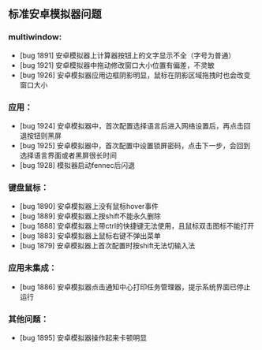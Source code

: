 ## 标准安卓模拟器问题
### multiwindow:
- [bug 1891] 安卓模拟器上计算器按钮上的文字显示不全（字号为普通）
- [bug 1921] 安卓模拟器中拖动修改窗口大小位置有偏差，不灵敏
- [bug 1926] 安卓模拟器应用边框阴影明显，鼠标在阴影区域拖拽时也会改变窗口大小

### 应用：
- [bug 1924] 安卓模拟器中，首次配置选择语言后进入网络设置后，再点击回退按钮则黑屏
- [bug 1925] 安卓模拟器中，首次配置中设置锁屏密码，点击下一步，会回到选择语言界面或者黑屏很长时间
- [bug 1928] 模拟器启动fennec后闪退

### 键盘鼠标：
- [bug 1890] 安卓模拟器上没有鼠标hover事件
- [bug 1889] 安卓模拟器上按shift不能永久删除
- [bug 1888] 安卓模拟器上带ctrl的快捷键无法使用，且鼠标双击图标不能打开
- [bug 1883] 安卓模拟器上鼠标右键不弹出菜单
- [bug 1879] 安卓模拟器上首次配置时按shift无法切输入法

### 应用未集成：
- [bug 1886] 安卓模拟器点击通知中心打印任务管理器，提示系统界面已停止运行

### 其他问题：
- [bug 1895] 安卓模拟器操作起来卡顿明显

